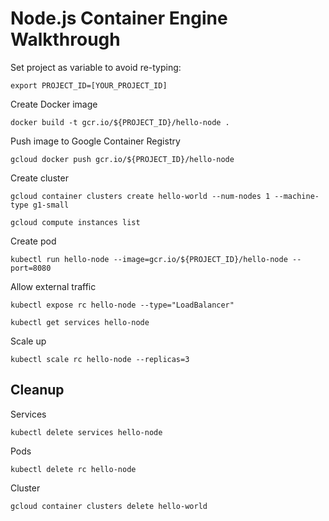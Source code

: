 # Node.js Container Engine Walkthrough

Set project as variable to avoid re-typing:

`export PROJECT_ID=[YOUR_PROJECT_ID]`

Create Docker image

`docker build -t gcr.io/${PROJECT_ID}/hello-node .`

Push image to Google Container Registry

`gcloud docker push gcr.io/${PROJECT_ID}/hello-node`

Create cluster

`gcloud container clusters create hello-world --num-nodes 1 --machine-type g1-small`

`gcloud compute instances list`

Create pod

`kubectl run hello-node --image=gcr.io/${PROJECT_ID}/hello-node --port=8080`

Allow external traffic

`kubectl expose rc hello-node --type="LoadBalancer"`

`kubectl get services hello-node`

Scale up

`kubectl scale rc hello-node --replicas=3`

## Cleanup

Services

`kubectl delete services hello-node`

Pods

`kubectl delete rc hello-node`

Cluster

`gcloud container clusters delete hello-world`

